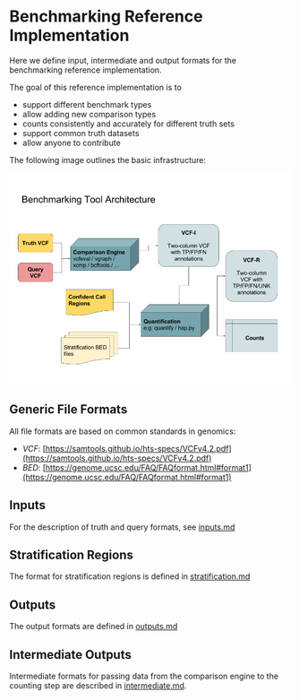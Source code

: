 Benchmarking Reference Implementation
=====================================

Here we define input, intermediate and output formats for the benchmarking
reference implementation.

The goal of this reference implementation is to

* support different benchmark types
* allow adding  new comparison types
* counts consistently and accurately for different truth sets
* support common truth datasets
* allow anyone to contribute

The following image outlines the basic infrastructure:

![Infrastructure](tool_infrastructure.png)

Generic File Formats
--------------------

All file formats are based on common standards in genomics:

* *VCF*: [https://samtools.github.io/hts-specs/VCFv4.2.pdf](https://samtools.github.io/hts-specs/VCFv4.2.pdf)
* *BED*: [https://genome.ucsc.edu/FAQ/FAQformat.html#format1](https://genome.ucsc.edu/FAQ/FAQformat.html#format1)

Inputs
------

For the description of truth and query formats, see [inputs.md](inputs.md)

Stratification Regions
----------------------

The format for stratification regions is defined in
[stratification.md](stratification.md)

Outputs
-------

The output formats are defined in [outputs.md](outputs.md)

Intermediate Outputs
--------------------

Intermediate formats for passing data from the comparison engine to the
counting step are described in [intermediate.md](intermediate.md).
